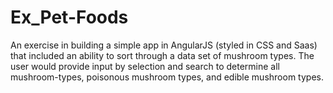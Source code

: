 # Ex_Pet-Foods
An exercise in building a simple app in AngularJS (styled in CSS and Saas) that included an ability to sort through a data set of mushroom types. The user would provide input by selection and search to determine all mushroom-types, poisonous mushroom types, and edible mushroom types.

